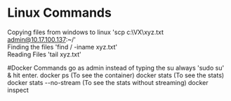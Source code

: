 # Linux Commands
Copying files from windows to linux 'scp c:\VX\xyz.txt admin@10.17.100.137:~/'  
Finding the files 'find / -iname xyz.txt'  
Reading Files 'tail xyz.txt'  

#Docker Commands
go as admin instead of typing the su always 'sudo su' & hit enter.
docker ps (To see the container)
docker stats (To see the stats)
docker stats --no-stream (To see the stats without streaming)
docker inspect <container-id>
    
    

